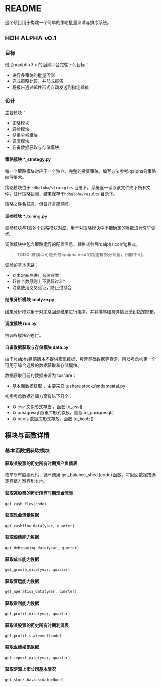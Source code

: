 # README

这个项目用于构建一个简单的策略批量测试与排序系统。

## HDH ALPHA v0.1 

### 目标

借助 rqalpha 3.x 的回测平台完成下列目标：
- 进行多策略的批量回测
- 完成策略比较，并形成报告
- 将报告通过邮件形式自动发送到指定邮箱

### 设计

主要模块：
- 策略模块
- 调参模块
- 结果分析模块
- 调度模块
- 自备数据获取与存储模块

#### 策略模块 *_strategy.py

每一个策略模块对应于一个独立、完整的投资策略。编写方法参考rqalpha的策略编写要求。

策略模块位于 ```hdhalpha/strategies``` 目录下。系统逐一读取该文件夹下所有文件，进行策略回测，结果保存于```hdhalpha/results``` 目录下。

策略文件名任意，但最好言简意赅。

#### 调参模块 *_tuning.py

调参模块与1或多个策略模块对应，用于对策略模块中不能确定的参数进行穷举调优。

调优模块中包含策略运行的配置信息，其格式参照rqalpha config格式。

> TODO: 该模块可能会与rqalpha mod的功能有部分重叠，目前不明。

调参的基本思路：
- 对未定超参进行合理穷举
- 超参个数原则上不要超过3个
- 注意使用交叉验证，防止过拟合

#### 结果分析模块 analyze.py

结果分析模块用于对策略回测结果进行排序，并将排序结果详情发送到指定邮箱。

#### 调度模块 run.py

协调各模块的运行。

#### 自备数据获取与存储模块 data.py

由于rqalpha目前版本不提供宏观数据、股票基础数据等查询，所以考虑构建一个可用于综合选股的数据获取和存储模块。

数据获取目前的数据来源为 tushare：
- 基本面数据获取 ，主要来自 tushare.stock.fundamental.py

初步考虑数据存储方案有以下几个：
- 以 csv 文件形式存放 ，函数 to_csv()
- 以 postgresql 数据库形式存放，函数 to_postgresql()
- 以 bcolz 数据库形式存放，函数 to_bcolz()

## 模块与函数详情

### 基本面数据获取模块

#### 获取某股票的历史所有时期资产负债表

枚举所有股票代码，循环调用 get_balance_sheet(code) 函数，将返回数据按选定存储方案存到本地。

#### 获取某股票的历史所有时期现金流表
    get_cash_flow(code)
     
#### 获取现金流量数据
    
    get_cashflow_data(year, quarter)
            

#### 获取偿债能力数据
    
    get_debtpaying_data(year, quarter)
            
#### 获取成长能力数据
    get_growth_data(year, quarter)
            
#### 获取营运能力数据   
    
    get_operation_data(year, quarter)
            
#### 获取盈利能力数据
    
    get_profit_data(year, quarter)
            
#### 获取某股票的历史所有时期利润表
    get_profit_statement(code)
            
#### 获取业绩报表数据     
    get_report_data(year, quarter)
            
#### 获取沪深上市公司基本情况
    get_stock_basics(date=None)
            
       







